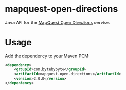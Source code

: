 mapquest-open-directions
========================

Java API for the [MapQuest Open Directions](http://open.mapquestapi.com/directions/) service.

# Usage

Add the dependency to your Maven POM:

```xml
<dependency>
	<groupId>com.bytebybyte</groupId>
	<artifactId>mapquest-open-directions</artifactId>
	<version>2.0.0</version>
</dependency>
```
